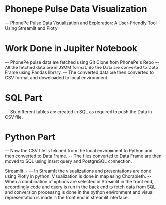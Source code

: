 # Phonepe Pulse Data Visualization
-- PhonePe Pulse Data Visualization and Exploration: A User-Friendly Tool Using Streamlit and Plotly


# Work Done in Jupiter Notebook
  -- PhonePe pulse data are fetched using Git Clone from PhonePe's Repo
  -- All the fetched data are in JSOM format. So the Data are converted to Data Frame using Pandas library.
  -- The converted data are then converted to CSV format and downloaded to local environment.

# SQL Part
  -- Six different tables are created in SQL as required to push the Data in CSV file.


# Python Part
  -- Now the CSV file is fetched from the local environment to Python and then converted to Data Frame.
  -- The files converted to Data Frame are then moved to SQL using insert query and PostgreSQL connection.
  
  Streamlit :-
   -- In Streamlit the visualizations and presentations are done using Plotly in python.
         Visualization is done in map using Chorapleth.
   -- When a combination of options are selected in Streamlit in the front end, accordingly code and query is 
         run in the back end to fetch data from SQL and conversion processing is done in the python environment 
         and visual representation is made in the front end in streamlit interface.
    
